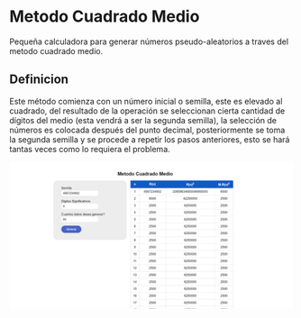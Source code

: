 # Metodo Cuadrado Medio
Pequeña calculadora para generar números pseudo-aleatorios a traves del metodo cuadrado medio.

## Definicion
Este método comienza con un número inicial o semilla, este es
elevado al cuadrado, del resultado de la operación se seleccionan
cierta cantidad de dígitos del medio (esta vendrá a ser la segunda
semilla), la selección de números es colocada después del punto
decimal, posteriormente se toma la segunda semilla y se procede
a repetir los pasos anteriores, esto se hará tantas veces como lo
requiera el problema.

![calculadora](https://github.com/paurv/metodocuadradomedio/blob/master/metodo_cuadrado_medio.png)
